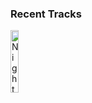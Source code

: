 ### Recent Tracks
[<img src='https://lastfm.freetls.fastly.net/i/u/300x300/a41e1a25b8ce4984ab50ededfc445e9a.png' width='16%' height='16%' alt='Night At The Museum'>](https://www.last.fm/music/alan%2bsilvestri/_/night%2bat%2bthe%2bmuseum)&nbsp;&nbsp;&nbsp;&nbsp;